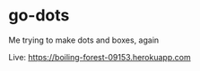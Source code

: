 # go-dots

Me trying to make dots and boxes, again

Live: https://boiling-forest-09153.herokuapp.com
